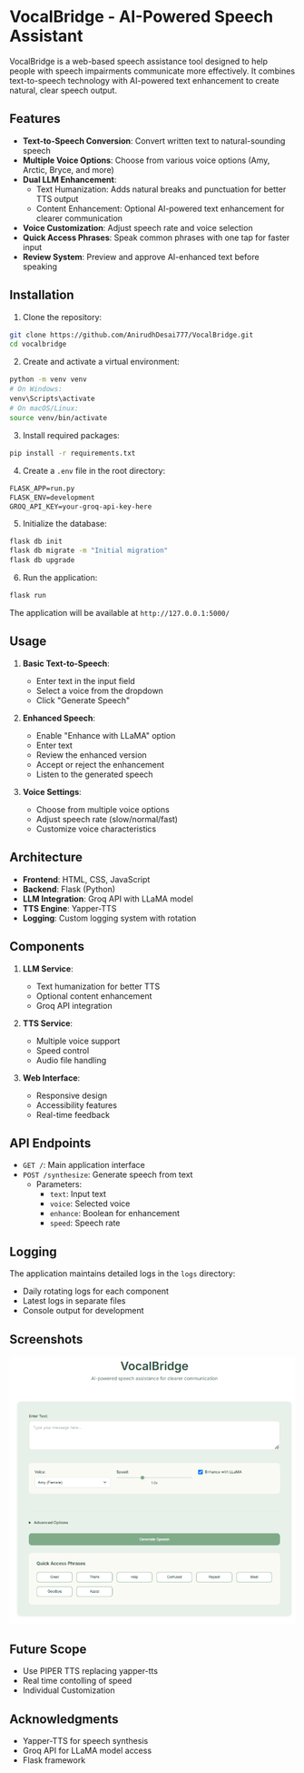 # VocalBridge - AI-Powered Speech Assistant

VocalBridge is a web-based speech assistance tool designed to help people with speech impairments communicate more effectively. It combines text-to-speech technology with AI-powered text enhancement to create natural, clear speech output.

## Features

- **Text-to-Speech Conversion**: Convert written text to natural-sounding speech
- **Multiple Voice Options**: Choose from various voice options (Amy, Arctic, Bryce, and more)
- **Dual LLM Enhancement**:
  - Text Humanization: Adds natural breaks and punctuation for better TTS output
  - Content Enhancement: Optional AI-powered text enhancement for clearer communication
- **Voice Customization**: Adjust speech rate and voice selection
- **Quick Access Phrases**: Speak common phrases with one tap for faster input
- **Review System**: Preview and approve AI-enhanced text before speaking

## Installation

1. Clone the repository:
```bash
git clone https://github.com/AnirudhDesai777/VocalBridge.git
cd vocalbridge
```

2. Create and activate a virtual environment:
```bash
python -m venv venv
# On Windows:
venv\Scripts\activate
# On macOS/Linux:
source venv/bin/activate
```

3. Install required packages:
```bash
pip install -r requirements.txt
```

4. Create a `.env` file in the root directory:
```env
FLASK_APP=run.py
FLASK_ENV=development
GROQ_API_KEY=your-groq-api-key-here
```

5. Initialize the database:
```bash
flask db init
flask db migrate -m "Initial migration"
flask db upgrade
```

6. Run the application:
```bash
flask run
```

The application will be available at `http://127.0.0.1:5000/`

## Usage

1. **Basic Text-to-Speech**:
   - Enter text in the input field
   - Select a voice from the dropdown
   - Click "Generate Speech"

2. **Enhanced Speech**:
   - Enable "Enhance with LLaMA" option
   - Enter text
   - Review the enhanced version
   - Accept or reject the enhancement
   - Listen to the generated speech

3. **Voice Settings**:
   - Choose from multiple voice options
   - Adjust speech rate (slow/normal/fast)
   - Customize voice characteristics

## Architecture

- **Frontend**: HTML, CSS, JavaScript
- **Backend**: Flask (Python)
- **LLM Integration**: Groq API with LLaMA model
- **TTS Engine**: Yapper-TTS
- **Logging**: Custom logging system with rotation

## Components

1. **LLM Service**:
   - Text humanization for better TTS
   - Optional content enhancement
   - Groq API integration

2. **TTS Service**:
   - Multiple voice support
   - Speed control
   - Audio file handling

3. **Web Interface**:
   - Responsive design
   - Accessibility features
   - Real-time feedback

## API Endpoints

- `GET /`: Main application interface
- `POST /synthesize`: Generate speech from text
  - Parameters:
    - `text`: Input text
    - `voice`: Selected voice
    - `enhance`: Boolean for enhancement
    - `speed`: Speech rate

## Logging

The application maintains detailed logs in the `logs` directory:
- Daily rotating logs for each component
- Latest logs in separate files
- Console output for development


## Screenshots
![screenshot of web interface](image.png)

## Future Scope
- Use PIPER TTS replacing yapper-tts
- Real time contolling of speed
- Individual Customization


## Acknowledgments

- Yapper-TTS for speech synthesis
- Groq API for LLaMA model access
- Flask framework